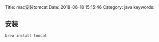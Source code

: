 Title: mac安装tomcat
Date: 2018-06-18 15:15:46
Category: java
keywords:


## 安装

```bash
brew install tomcat

```